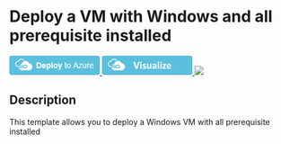 # Deploy a VM with Windows and all prerequisite installed

<a href="https://portal.azure.com/#create/Microsoft.Template/uri/https://raw.githubusercontent.com/jivane/CloudWorkshop/master/DevOps%20OSS/template.json" target="_blank">
<img src="https://raw.githubusercontent.com/Azure/azure-quickstart-templates/master/1-CONTRIBUTION-GUIDE/images/deploytoazure.png"/>
</a>
<a href="http://armviz.io/#/?load=https://raw.githubusercontent.com/jivane/CloudWorkshop/master/DevOps%20OSS/template.json" target="_blank">
<img src="https://raw.githubusercontent.com/Azure/azure-quickstart-templates/master/1-CONTRIBUTION-GUIDE/images/visualizebutton.png"/>
</a>

<a href="https://azuredeploy.net/?repository=https://github.com/jivane/CloudWorkshop/master/DevOps%20OSS" target="_blank">
    <img src="http://azuredeploy.net/deploybutton.png"/>
</a>

## Description
This template allows you to deploy a Windows VM with all prerequisite installed

